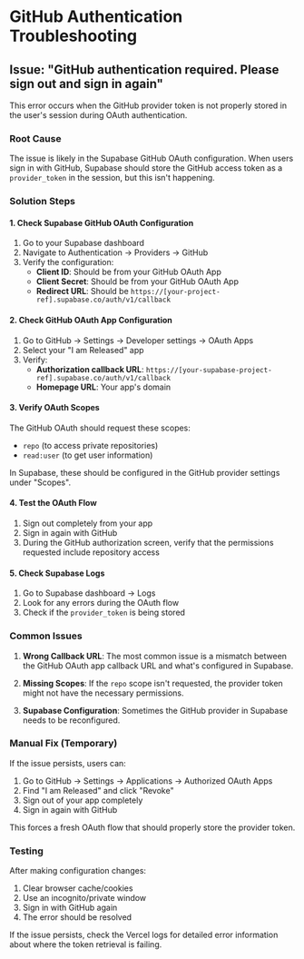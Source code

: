 # GitHub Authentication Troubleshooting

## Issue: "GitHub authentication required. Please sign out and sign in again"

This error occurs when the GitHub provider token is not properly stored in the user's session during OAuth authentication.

### Root Cause

The issue is likely in the Supabase GitHub OAuth configuration. When users sign in with GitHub, Supabase should store the GitHub access token as a `provider_token` in the session, but this isn't happening.

### Solution Steps

#### 1. Check Supabase GitHub OAuth Configuration

1. Go to your Supabase dashboard
2. Navigate to Authentication → Providers → GitHub
3. Verify the configuration:
   - **Client ID**: Should be from your GitHub OAuth App
   - **Client Secret**: Should be from your GitHub OAuth App
   - **Redirect URL**: Should be `https://[your-project-ref].supabase.co/auth/v1/callback`

#### 2. Check GitHub OAuth App Configuration

1. Go to GitHub → Settings → Developer settings → OAuth Apps
2. Select your "I am Released" app
3. Verify:
   - **Authorization callback URL**: `https://[your-supabase-project-ref].supabase.co/auth/v1/callback`
   - **Homepage URL**: Your app's domain

#### 3. Verify OAuth Scopes

The GitHub OAuth should request these scopes:
- `repo` (to access private repositories)
- `read:user` (to get user information)

In Supabase, these should be configured in the GitHub provider settings under "Scopes".

#### 4. Test the OAuth Flow

1. Sign out completely from your app
2. Sign in again with GitHub
3. During the GitHub authorization screen, verify that the permissions requested include repository access

#### 5. Check Supabase Logs

1. Go to Supabase dashboard → Logs
2. Look for any errors during the OAuth flow
3. Check if the `provider_token` is being stored

### Common Issues

1. **Wrong Callback URL**: The most common issue is a mismatch between the GitHub OAuth app callback URL and what's configured in Supabase.

2. **Missing Scopes**: If the `repo` scope isn't requested, the provider token might not have the necessary permissions.

3. **Supabase Configuration**: Sometimes the GitHub provider in Supabase needs to be reconfigured.

### Manual Fix (Temporary)

If the issue persists, users can:
1. Go to GitHub → Settings → Applications → Authorized OAuth Apps
2. Find "I am Released" and click "Revoke"
3. Sign out of your app completely
4. Sign in again with GitHub

This forces a fresh OAuth flow that should properly store the provider token.

### Testing

After making configuration changes:
1. Clear browser cache/cookies
2. Use an incognito/private window
3. Sign in with GitHub again
4. The error should be resolved

If the issue persists, check the Vercel logs for detailed error information about where the token retrieval is failing.